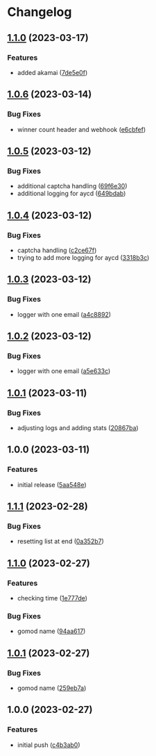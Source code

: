# Changelog

## [1.1.0](https://github.com/JordanSinko/sinkgo-mario/compare/v1.0.6...v1.1.0) (2023-03-17)


### Features

* added akamai ([7de5e0f](https://github.com/JordanSinko/sinkgo-mario/commit/7de5e0fc48a490bc38c0c29aceee3bab7dbb7808))

## [1.0.6](https://github.com/JordanSinko/sinkgo-mario/compare/v1.0.5...v1.0.6) (2023-03-14)


### Bug Fixes

* winner count header and webhook ([e6cbfef](https://github.com/JordanSinko/sinkgo-mario/commit/e6cbfef8c3fb0d3c7dd17d0cdfee5d74009127a4))

## [1.0.5](https://github.com/JordanSinko/sinkgo-mario/compare/v1.0.4...v1.0.5) (2023-03-12)


### Bug Fixes

* additional captcha handling ([69f6e30](https://github.com/JordanSinko/sinkgo-mario/commit/69f6e30a9acf3808b1c3d08c227047fbbace3457))
* additional logging for aycd ([649bdab](https://github.com/JordanSinko/sinkgo-mario/commit/649bdab7318255675cef6d6916eb7e1ff16670a8))

## [1.0.4](https://github.com/JordanSinko/sinkgo-mario/compare/v1.0.3...v1.0.4) (2023-03-12)


### Bug Fixes

* captcha handling ([c2ce67f](https://github.com/JordanSinko/sinkgo-mario/commit/c2ce67f4dc2b657fd07a62583d97383eff02b384))
* trying to add more logging for aycd ([3318b3c](https://github.com/JordanSinko/sinkgo-mario/commit/3318b3c167068ac7c78583dfd533f7b13c1044bc))

## [1.0.3](https://github.com/JordanSinko/sinkgo-mario/compare/v1.0.2...v1.0.3) (2023-03-12)


### Bug Fixes

* logger with one email ([a4c8892](https://github.com/JordanSinko/sinkgo-mario/commit/a4c889254e9c4aecdedc2bf6f8a643952357e6e5))

## [1.0.2](https://github.com/JordanSinko/sinkgo-mario/compare/v1.0.1...v1.0.2) (2023-03-12)


### Bug Fixes

* logger with one email ([a5e633c](https://github.com/JordanSinko/sinkgo-mario/commit/a5e633cf4d829601ebf7704cefa937412b147088))

## [1.0.1](https://github.com/JordanSinko/sinkgo-mario/compare/v1.0.0...v1.0.1) (2023-03-11)


### Bug Fixes

* adjusting logs and adding stats ([20867ba](https://github.com/JordanSinko/sinkgo-mario/commit/20867ba392bb8cd4e161a65256e9d500eaaafae0))

## 1.0.0 (2023-03-11)


### Features

* initial release ([5aa548e](https://github.com/JordanSinko/sinkgo-mario/commit/5aa548ec7508058542d9552c04372a03e82cc956))

## [1.1.1](https://github.com/JordanSinko/sinkgo-ubereats/compare/v1.1.0...v1.1.1) (2023-02-28)


### Bug Fixes

* resetting list at end ([0a352b7](https://github.com/JordanSinko/sinkgo-ubereats/commit/0a352b7f603a644a01726d5733dfe85b8b3a934c))

## [1.1.0](https://github.com/JordanSinko/sinkgo-ubereats/compare/v1.0.1...v1.1.0) (2023-02-27)


### Features

* checking time ([1e777de](https://github.com/JordanSinko/sinkgo-ubereats/commit/1e777de5b489a1f13d09467fd28a7e9aa091d180))


### Bug Fixes

* gomod name ([94aa617](https://github.com/JordanSinko/sinkgo-ubereats/commit/94aa617bd709db590c0c59ef1004b102e5d8c497))

## [1.0.1](https://github.com/JordanSinko/sinkgo-ubereats/compare/v1.0.0...v1.0.1) (2023-02-27)


### Bug Fixes

* gomod name ([259eb7a](https://github.com/JordanSinko/sinkgo-ubereats/commit/259eb7ac3272f9eb65981958a0afce55cfe38572))

## 1.0.0 (2023-02-27)


### Features

* initial push ([c4b3ab0](https://github.com/JordanSinko/sinkgo-ubereats/commit/c4b3ab0edf919af4accd11811836a1288dfc3b28))
